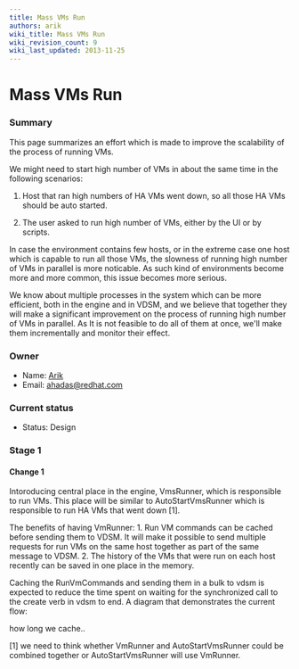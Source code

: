 ```yaml
---
title: Mass VMs Run
authors: arik
wiki_title: Mass VMs Run
wiki_revision_count: 9
wiki_last_updated: 2013-11-25
---
```


# Mass VMs Run

### Summary

This page summarizes an effort which is made to improve the scalability of the process of running VMs.

We might need to start high number of VMs in about the same time in the following scenarios:

1. Host that ran high numbers of HA VMs went down, so all those HA VMs should be auto started.

2. The user asked to run high number of VMs, either by the UI or by scripts.

In case the environment contains few hosts, or in the extreme case one host which is capable to run all those VMs, the slowness of running high number of VMs in parallel is more noticable. As such kind of environments become more and more common, this issue becomes more serious.

We know about multiple processes in the system which can be more efficient, both in the engine and in VDSM, and we believe that together they will make a significant improvement on the process of running high number of VMs in parallel. As It is not feasible to do all of them at once, we'll make them incrementally and monitor their effect.

### Owner

*   Name: [ Arik](User:Arik)
*   Email: <ahadas@redhat.com>

### Current status

*   Status: Design

### Stage 1

#### Change 1

Intoroducing central place in the engine, VmsRunner, which is responsible to run VMs. This place will be similar to AutoStartVmsRunner which is responsible to run HA VMs that went down [1].

The benefits of having VmRunner: 1. Run VM commands can be cached before sending them to VDSM. It will make it possible to send multiple requests for run VMs on the same host together as part of the same message to VDSM. 2. The history of the VMs that were run on each host recently can be saved in one place in the memory.

Caching the RunVmCommands and sending them in a bulk to vdsm is expected to reduce the time spent on waiting for the synchronized call to the create verb in vdsm to end. A diagram that demonstrates the current flow:

how long we cache..

[1] we need to think whether VmRunner and AutoStartVmsRunner could be combined together or AutoStartVmsRunner will use VmRunner.
